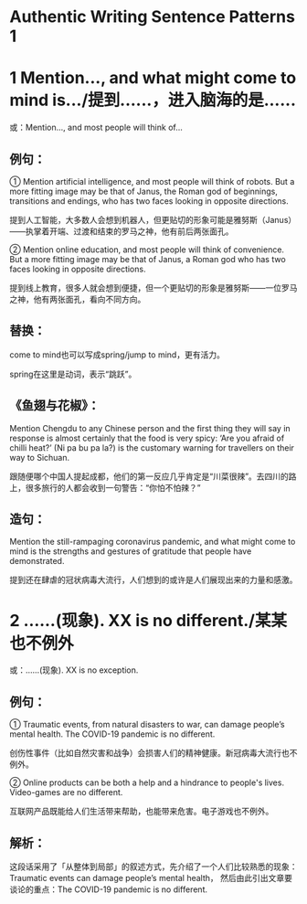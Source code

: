Authentic Writing Sentence Patterns 1
===


# 1  Mention..., and what might come to mind is.../提到......，进入脑海的是......
或：Mention..., and most people will think of...

## 例句：

① Mention artificial intelligence, and most people will think of robots. 
But a more fitting image may be that of Janus, the Roman god of beginnings, transitions and endings, who has two faces looking in opposite directions.

提到人工智能，大多数人会想到机器人，但更贴切的形象可能是雅努斯（Janus）——执掌着开端、过渡和结束的罗马之神，他有前后两张面孔。

② Mention online education, and most people will think of convenience. 
But a more fitting image may be that of Janus, a Roman god who has two faces looking in opposite directions.

提到线上教育，很多人就会想到便捷，但一个更贴切的形象是雅努斯——一位罗马之神，他有两张面孔，看向不同方向。

## 替换：

come to mind也可以写成spring/jump to mind，更有活力。

spring在这里是动词，表示“跳跃”。

## 《鱼翅与花椒》：

Mention Chengdu to any Chinese person and the first thing they will say in response is almost certainly that the food is very spicy: ‘Are you afraid of chilli heat?’ (Ni pa bu pa la?) is the customary warning for travellers on their way to Sichuan.

跟随便哪个中国人提起成都，他们的第一反应几乎肯定是“川菜很辣”。去四川的路上，很多旅行的人都会收到一句警告：“你怕不怕辣？”

## 造句：

Mention the still-rampaging coronavirus pandemic, and what might come to mind is the strengths and gestures of gratitude that people have demonstrated.

提到还在肆虐的冠状病毒大流行，人们想到的或许是人们展现出来的力量和感激。

# 2 ……(现象). XX is no different./某某也不例外
或：……(现象). XX is no exception.

## 例句：

① Traumatic events, from natural disasters to war, can damage people’s mental health. 
The COVID-19 pandemic is no different.

创伤性事件（比如自然灾害和战争）会损害人们的精神健康。新冠病毒大流行也不例外。

② Online products can be both a help and a hindrance to people's lives. Video-games are no different.

互联网产品既能给人们生活带来帮助，也能带来危害。电子游戏也不例外。

## 解析：

这段话采用了「从整体到局部」的叙述方式，先介绍了一个人们比较熟悉的现象：Traumatic events can damage people’s mental health，
然后由此引出文章要谈论的重点：The COVID-19 pandemic is no different.

